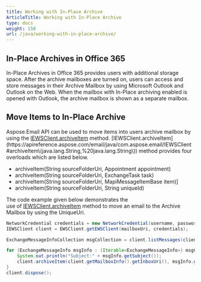 ```yaml
---
title: Working with In-Place Archive
ArticleTitle: Working with In-Place Archive
type: docs
weight: 150
url: /java/working-with-in-place-archive/
---
```



## **In-Place Archives in Office 365**
In-Place Archives in Office 365 provides users with additional storage space. After the archive mailboxes are turned on, users can access and store messages in their Archive Mailbox by using Microsoft Outlook and Outlook on the Web. When the mailbox with In-Place archiving enabled is opened with Outlook, the archive mailbox is shown as a separate mailbox.
## **Move Items to In-Place Archive**
Aspose.Email API can be used to move items into users archive mailbox by using the [IEWSClient.archiveItem](https://apireference.aspose.com/email/java/com.aspose.email/IEWSClient#archiveItem\(java.lang.String,%20java.lang.String\)) method. [IEWSClient.archiveItem](https://apireference.aspose.com/email/java/com.aspose.email/IEWSClient#archiveItem\(java.lang.String,%20java.lang.String\)) method provides four overloads which are listed below.

- archiveItem(String sourceFolderUri, Appointment appointment)
- archiveItem(String sourceFolderUri, ExchangeTask task)
- archiveItem(String sourceFolderUri, MapiMessageItemBase item)]
- archiveItem(String sourceFolderUri, String uniqueId)

The code example given below demonstrates the use of [IEWSClient.archiveItem](https://apireference.aspose.com/email/java/com.aspose.email/IEWSClient#archiveItem\(java.lang.String,%20java.lang.String\)) method to move an email to the Archive Mailbox by using the UniqueUri.



~~~Java
NetworkCredential credentials = new NetworkCredential(username, password, domain);
IEWSClient client = EWSClient.getEWSClient(mailboxUri, credentials);

ExchangeMessageInfoCollection msgCollection = client.listMessages(client.getMailboxInfo().getInboxUri());

for (ExchangeMessageInfo msgInfo : (Iterable<ExchangeMessageInfo>) msgCollection) {
    System.out.println("Subject:" + msgInfo.getSubject());
    client.archiveItem(client.getMailboxInfo().getInboxUri(), msgInfo.getUniqueUri());
}
client.dispose();
~~~

